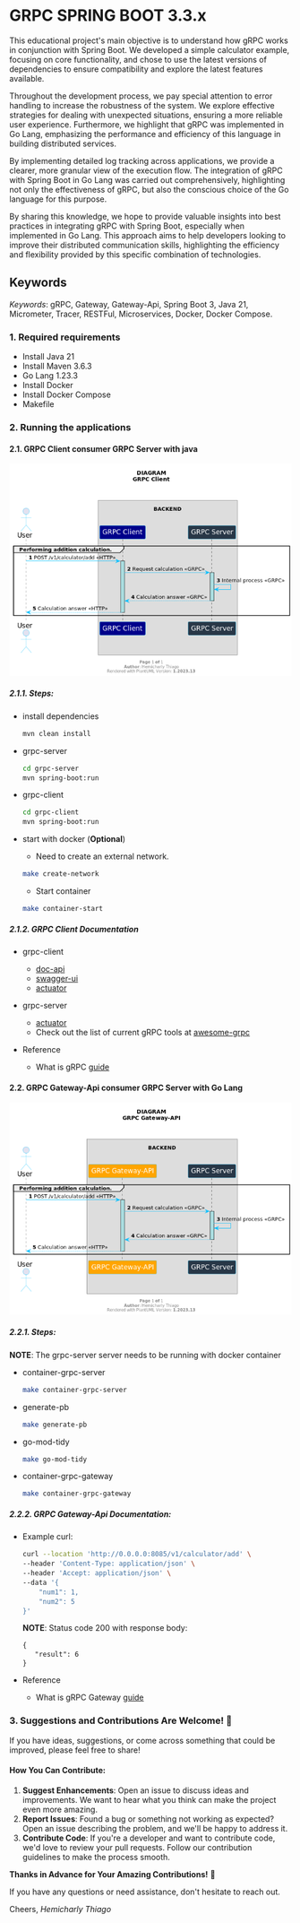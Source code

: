 # GRPC SPRING BOOT 3.3.x

This educational project's main objective is to understand how gRPC works in conjunction with Spring Boot.
We developed a simple calculator example, focusing on core functionality, and chose to use the latest versions of
dependencies to ensure compatibility and explore the latest features available.

Throughout the development process, we pay special attention to error handling to increase the robustness of the system.
We explore effective strategies for dealing with unexpected situations, ensuring a more reliable user experience.
Furthermore, we highlight that gRPC was implemented in Go Lang, emphasizing the performance and efficiency of this
language in building distributed services.

By implementing detailed log tracking across applications, we provide a clearer, more granular view of the execution
flow. The integration of gRPC with Spring Boot in Go Lang was carried out comprehensively, highlighting not only the
effectiveness of gRPC, but also the conscious choice of the Go language for this purpose.

By sharing this knowledge, we hope to provide valuable insights into best practices in integrating gRPC with Spring
Boot, especially when implemented in Go Lang. This approach aims to help developers looking to improve their distributed
communication skills, highlighting the efficiency and flexibility provided by this specific combination of technologies.

## Keywords

*Keywords*: gRPC, Gateway, Gateway-Api, Spring Boot 3, Java 21, Micrometer, Tracer, RESTFul, Microservices, Docker,
Docker Compose.

### 1. Required requirements

- Install Java 21
- Install Maven 3.6.3
- Go Lang 1.23.3
- Install Docker
- Install Docker Compose
- Makefile

### 2. Running the applications

#### 2.1. GRPC Client consumer GRPC Server with java

  <img src="docs/diagram_grpc_client.png" alt="diagram_grpc_client.png">

##### 2.1.1. Steps:

* install dependencies

    ```bash
    mvn clean install
    ```

* grpc-server

    ```bash
    cd grpc-server
    mvn spring-boot:run
    ```

* grpc-client

    ```bash
    cd grpc-client
    mvn spring-boot:run
    ```

* start with docker (**Optional**)

    * Need to create an external network.
  ```bash
  make create-network
  ```

    * Start container
  ```bash
  make container-start
  ```

##### 2.1.2. GRPC Client Documentation

* grpc-client
    * [doc-api](http://localhost:8082/swagger-doc/api)
    * [swagger-ui](http://localhost:8082/swagger-doc/index.html)
    * [actuator](http://localhost:8082/actuator)

* grpc-server
    * [actuator](http://localhost:8081/actuator)
    * Check out the list of current gRPC tools at [awesome-grpc](https://github.com/grpc-ecosystem/awesome-grpc#tools)

* Reference
    * What is gRPC [guide](https://grpc.io/docs/guides/)

#### 2.2. GRPC Gateway-Api consumer GRPC Server with Go Lang

  <img src="docs/diagram_grpc_gateway.png" alt="diagram_grpc_gateway.png">

##### 2.2.1. Steps:

**NOTE**: The grpc-server server needs to be running with docker container

* container-grpc-server

    ```bash
    make container-grpc-server
    ```

* generate-pb

    ```bash
    make generate-pb
    ```

* go-mod-tidy

    ```bash
    make go-mod-tidy
    ```

* container-grpc-gateway

    ```bash
    make container-grpc-gateway
    ```

##### 2.2.2. GRPC Gateway-Api Documentation:

* Example curl:

    ```bash
    curl --location 'http://0.0.0.0:8085/v1/calculator/add' \
    --header 'Content-Type: application/json' \
    --header 'Accept: application/json' \
    --data '{
        "num1": 1,
        "num2": 5
    }'
    ```
  **NOTE**: Status code 200 with response body:
    ```
    {
       "result": 6
    }  
    ```

* Reference
    * What is gRPC Gateway [guide](https://grpc-ecosystem.github.io/grpc-gateway/)

### 3. Suggestions and Contributions Are Welcome! 🌟

If you have ideas, suggestions, or come across something that could be improved, please feel free to share!

#### How You Can Contribute:

1. **Suggest Enhancements**: Open an issue to discuss ideas and improvements. We want to hear what you think can make
   the project even more amazing.
2. **Report Issues**: Found a bug or something not working as expected? Open an issue describing the problem, and we'll
   be happy to address it.
3. **Contribute Code**: If you're a developer and want to contribute code, we'd love to review your pull requests.
   Follow our contribution guidelines to make the process smooth.

**Thanks in Advance for Your Amazing Contributions!** 🙌

If you have any questions or need assistance, don't hesitate to reach out.

Cheers,
*Hemicharly Thiago*